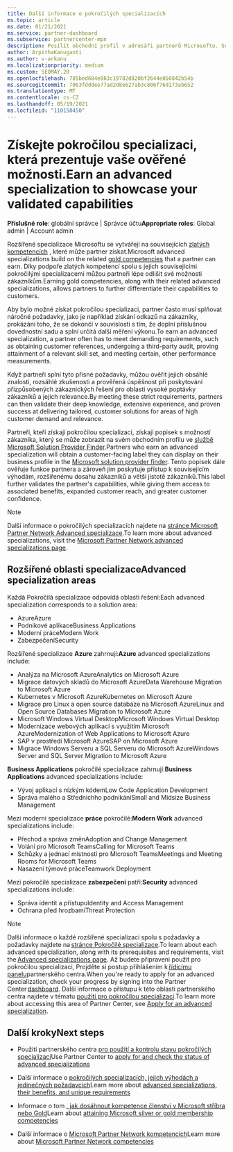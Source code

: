 ```yaml
---
title: Další informace o pokročilých specializacích
ms.topic: article
ms.date: 01/21/2021
ms.service: partner-dashboard
ms.subservice: partnercenter-mpn
description: Posílit obchodní profil v adresáři partnerů Microsoftu. Seznamte se s pokročilými specializacemi, které můžete dosáhnout spolu se stávajícími zlatými a Stříbrnémi kompetencemi.
author: ArpithaKanuganti
ms.author: v-arkanu
ms.localizationpriority: medium
ms.custom: SEOMAY.20
ms.openlocfilehash: 785bed684e883c19782d820bf2644e050842b54b
ms.sourcegitcommit: 7063fdddee77ad2d8e627ab3c806f76d173ab652
ms.translationtype: MT
ms.contentlocale: cs-CZ
ms.lasthandoff: 05/19/2021
ms.locfileid: "110150450"
---
```

# <a name="earn-an-advanced-specialization-to-showcase-your-validated-capabilities"></a><span data-ttu-id="469e4-104">Získejte pokročilou specializaci, která prezentuje vaše ověřené možnosti.</span><span class="sxs-lookup"><span data-stu-id="469e4-104">Earn an advanced specialization to showcase your validated capabilities</span></span>

<span data-ttu-id="469e4-105">**Příslušné role**: globální správce | Správce účtu</span><span class="sxs-lookup"><span data-stu-id="469e4-105">**Appropriate roles**: Global admin | Account admin</span></span>

<span data-ttu-id="469e4-106">Rozšířené specializace Microsoftu se vytvářejí na souvisejících [zlatých kompetencích](learn-about-competencies.md) , které může partner získat.</span><span class="sxs-lookup"><span data-stu-id="469e4-106">Microsoft advanced specializations build on the related [gold competencies](learn-about-competencies.md) that a partner can earn.</span></span> <span data-ttu-id="469e4-107">Díky podpoře zlatých kompetencí spolu s jejich souvisejícími pokročilými specializacemi můžou partneři lépe odlišit své možnosti zákazníkům.</span><span class="sxs-lookup"><span data-stu-id="469e4-107">Earning gold competencies, along with their related advanced specializations, allows partners to further differentiate their capabilities to customers.</span></span>

<span data-ttu-id="469e4-108">Aby bylo možné získat pokročilou specializaci, partner často musí splňovat náročné požadavky, jako je například získání odkazů na zákazníky, prokázání toho, že se dokončí v souvislosti s tím, že doplní příslušnou dovednostní sadu a splní určitá další měření výkonu.</span><span class="sxs-lookup"><span data-stu-id="469e4-108">To earn an advanced specialization, a partner often has to meet demanding requirements, such as obtaining customer references, undergoing a third-party audit, proving attainment of a relevant skill set, and meeting certain, other performance measurements.</span></span>

<span data-ttu-id="469e4-109">Když partneři splní tyto přísné požadavky, můžou ověřit jejich obsáhlé znalosti, rozsáhlé zkušenosti a prověřená úspěšnost při poskytování přizpůsobených zákaznických řešení pro oblasti vysoké poptávky zákazníků a jejich relevance.</span><span class="sxs-lookup"><span data-stu-id="469e4-109">By meeting these strict requirements, partners can then validate their deep knowledge, extensive experience, and proven success at delivering tailored, customer solutions for areas of high customer demand and relevance.</span></span>

<span data-ttu-id="469e4-110">Partneři, kteří získají pokročilou specializaci, získají popisek s možností zákazníka, který se může zobrazit na svém obchodním profilu ve [službě Microsoft Solution Provider Finder](https://www.microsoft.com/solution-providers/home).</span><span class="sxs-lookup"><span data-stu-id="469e4-110">Partners who earn an advanced specialization will obtain a customer-facing label they can display on their business profile in the [Microsoft solution provider finder](https://www.microsoft.com/solution-providers/home).</span></span> <span data-ttu-id="469e4-111">Tento popisek dále ověřuje funkce partnera a zároveň jim poskytuje přístup k souvisejícím výhodám, rozšířenému dosahu zákazníků a větší jistotě zákazníků.</span><span class="sxs-lookup"><span data-stu-id="469e4-111">This label further validates the partner's capabilities, while giving them access to associated benefits, expanded customer reach, and greater customer confidence.</span></span>

> [!NOTE]
> <span data-ttu-id="469e4-112">Další informace o pokročilých specializacích najdete na [stránce Microsoft Partner Network Advanced specializace](https://partner.microsoft.com/membership/advanced-specialization).</span><span class="sxs-lookup"><span data-stu-id="469e4-112">To learn more about advanced specializations, visit the [Microsoft Partner Network advanced specializations page](https://partner.microsoft.com/membership/advanced-specialization).</span></span>

## <a name="advanced-specialization-areas"></a><span data-ttu-id="469e4-113">Rozšířené oblasti specializace</span><span class="sxs-lookup"><span data-stu-id="469e4-113">Advanced specialization areas</span></span>

<span data-ttu-id="469e4-114">Každá Pokročilá specializace odpovídá oblasti řešení:</span><span class="sxs-lookup"><span data-stu-id="469e4-114">Each advanced specialization corresponds to a solution area:</span></span>

- <span data-ttu-id="469e4-115">Azure</span><span class="sxs-lookup"><span data-stu-id="469e4-115">Azure</span></span>
- <span data-ttu-id="469e4-116">Podnikové aplikace</span><span class="sxs-lookup"><span data-stu-id="469e4-116">Business Applications</span></span>
- <span data-ttu-id="469e4-117">Moderní práce</span><span class="sxs-lookup"><span data-stu-id="469e4-117">Modern Work</span></span>
- <span data-ttu-id="469e4-118">Zabezpečení</span><span class="sxs-lookup"><span data-stu-id="469e4-118">Security</span></span>

<span data-ttu-id="469e4-119">Rozšířené specializace **Azure** zahrnují:</span><span class="sxs-lookup"><span data-stu-id="469e4-119">**Azure** advanced specializations include:</span></span>

- <span data-ttu-id="469e4-120">Analýza na Microsoft Azure</span><span class="sxs-lookup"><span data-stu-id="469e4-120">Analytics on Microsoft Azure</span></span>
- <span data-ttu-id="469e4-121">Migrace datových skladů do Microsoft Azure</span><span class="sxs-lookup"><span data-stu-id="469e4-121">Data Warehouse Migration to Microsoft Azure</span></span>
- <span data-ttu-id="469e4-122">Kubernetes v Microsoft Azure</span><span class="sxs-lookup"><span data-stu-id="469e4-122">Kubernetes on Microsoft Azure</span></span>
- <span data-ttu-id="469e4-123">Migrace pro Linux a open source databáze na Microsoft Azure</span><span class="sxs-lookup"><span data-stu-id="469e4-123">Linux and Open Source Databases Migration to Microsoft Azure</span></span>
- <span data-ttu-id="469e4-124">Microsoft Windows Virtual Desktop</span><span class="sxs-lookup"><span data-stu-id="469e4-124">Microsoft Windows Virtual Desktop</span></span>
- <span data-ttu-id="469e4-125">Modernizace webových aplikací s využitím Microsoft Azure</span><span class="sxs-lookup"><span data-stu-id="469e4-125">Modernization of Web Applications to Microsoft Azure</span></span>
- <span data-ttu-id="469e4-126">SAP v prostředí Microsoft Azure</span><span class="sxs-lookup"><span data-stu-id="469e4-126">SAP on Microsoft Azure</span></span>
- <span data-ttu-id="469e4-127">Migrace Windows Serveru a SQL Serveru do Microsoft Azure</span><span class="sxs-lookup"><span data-stu-id="469e4-127">Windows Server and SQL Server Migration to Microsoft Azure</span></span>

<span data-ttu-id="469e4-128">**Business Applications** pokročilé specializace zahrnují:</span><span class="sxs-lookup"><span data-stu-id="469e4-128">**Business Applications** advanced specializations include:</span></span>

- <span data-ttu-id="469e4-129">Vývoj aplikací s nízkým kódem</span><span class="sxs-lookup"><span data-stu-id="469e4-129">Low Code Application Development</span></span>
- <span data-ttu-id="469e4-130">Správa malého a Středníchho podnikání</span><span class="sxs-lookup"><span data-stu-id="469e4-130">Small and Midsize Business Management</span></span>

<span data-ttu-id="469e4-131">Mezi moderní specializace **práce** pokročilé:</span><span class="sxs-lookup"><span data-stu-id="469e4-131">**Modern Work** advanced specializations include:</span></span>

- <span data-ttu-id="469e4-132">Přechod a správa změn</span><span class="sxs-lookup"><span data-stu-id="469e4-132">Adoption and Change Management</span></span>
- <span data-ttu-id="469e4-133">Volání pro Microsoft Teams</span><span class="sxs-lookup"><span data-stu-id="469e4-133">Calling for Microsoft Teams</span></span>
- <span data-ttu-id="469e4-134">Schůzky a jednací místnosti pro Microsoft Teams</span><span class="sxs-lookup"><span data-stu-id="469e4-134">Meetings and Meeting Rooms for Microsoft Teams</span></span>
- <span data-ttu-id="469e4-135">Nasazení týmové práce</span><span class="sxs-lookup"><span data-stu-id="469e4-135">Teamwork Deployment</span></span>

<span data-ttu-id="469e4-136">Mezi pokročilé specializace **zabezpečení** patří:</span><span class="sxs-lookup"><span data-stu-id="469e4-136">**Security** advanced specializations include:</span></span>

- <span data-ttu-id="469e4-137">Správa identit a přístupu</span><span class="sxs-lookup"><span data-stu-id="469e4-137">Identity and Access Management</span></span>
- <span data-ttu-id="469e4-138">Ochrana před hrozbami</span><span class="sxs-lookup"><span data-stu-id="469e4-138">Threat Protection</span></span>

> [!NOTE]
> <span data-ttu-id="469e4-139">Další informace o každé rozšířené specializaci spolu s požadavky a požadavky najdete na [stránce Pokročilé specializace](https://partner.microsoft.com/membership/advanced-specialization).</span><span class="sxs-lookup"><span data-stu-id="469e4-139">To learn about each advanced specialization, along with its prerequisites and requirements, visit the [Advanced specializations page](https://partner.microsoft.com/membership/advanced-specialization).</span></span> <span data-ttu-id="469e4-140">Až budete připraveni použít pro pokročilou specializaci, Projděte si postup přihlášením k [řídicímu panelu](https://partner.microsoft.com/dashboard)partnerského centra.</span><span class="sxs-lookup"><span data-stu-id="469e4-140">When you're ready to apply for an advanced specialization, check your progress by signing into the Partner Center [dashboard](https://partner.microsoft.com/dashboard).</span></span> <span data-ttu-id="469e4-141">Další informace o přístupu k této oblasti partnerského centra najdete v tématu [použití pro pokročilou specializaci](advanced-specializations-apply.md).</span><span class="sxs-lookup"><span data-stu-id="469e4-141">To learn more about accessing this area of Partner Center, see [Apply for an advanced specialization](advanced-specializations-apply.md).</span></span>

## <a name="next-steps"></a><span data-ttu-id="469e4-142">Další kroky</span><span class="sxs-lookup"><span data-stu-id="469e4-142">Next steps</span></span>

- <span data-ttu-id="469e4-143">Použití partnerského centra [pro použití a kontrolu stavu pokročilých specializací](advanced-specializations-apply.md)</span><span class="sxs-lookup"><span data-stu-id="469e4-143">Use Partner Center to [apply for and check the status of advanced specializations](advanced-specializations-apply.md)</span></span>

- <span data-ttu-id="469e4-144">Další informace o [pokročilých specializacích, jejich výhodách a jedinečných požadavcích](https://partner.microsoft.com/membership/advanced-specialization)</span><span class="sxs-lookup"><span data-stu-id="469e4-144">Learn more about [advanced specializations, their benefits, and unique requirements](https://partner.microsoft.com/membership/advanced-specialization)</span></span>

- <span data-ttu-id="469e4-145">Informace o tom [, jak dosáhnout kompetence členství v Microsoft stříbra nebo Gold](learn-about-competencies.md)</span><span class="sxs-lookup"><span data-stu-id="469e4-145">Learn about [attaining Microsoft silver or gold membership competencies](learn-about-competencies.md)</span></span>

- <span data-ttu-id="469e4-146">Další informace o [Microsoft Partner Network kompetencích](https://partner.microsoft.com/membership/competencies)</span><span class="sxs-lookup"><span data-stu-id="469e4-146">Learn more about [Microsoft Partner Network competencies](https://partner.microsoft.com/membership/competencies)</span></span>